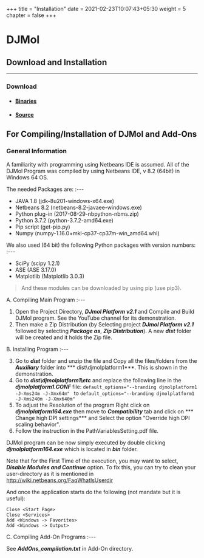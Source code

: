 +++
title = "Installation"
date = 2021-02-23T10:07:43+05:30
weight = 5
chapter = false
+++

# DJMol

## Download and Installation
---
 
### Download
+ #### [Binaries](https://djmol.s3.amazonaws.com/DJMolPlatformv2.1_Win64.zip)  
+ #### [Source](https://djmol.s3.amazonaws.com/DJMolSource_2020_BETAformat.zip)

## For Compiling/Installation of DJMol and Add-Ons

### General Information

A familiarity with programming using Netbeans IDE is assumed. All of the DJMol Program was compiled by using Netbeans IDE, v 8.2 (64bit) in  Windows 64 OS.

The needed Packages are:
:---
+ JAVA 1.8 (jdk-8u201-windows-x64.exe)
+ Netbeans 8.2 (netbeans-8.2-javaee-windows.exe)
+ Python plug-in (2017-08-29-nbpython-nbms.zip)
+ Python 3.7.2 (python-3.7.2-amd64.exe)
+ Pip script (get-pip.py)
+ Numpy (numpy-1.16.0+mkl-cp37-cp37m-win_amd64.whl)


We also used (64 bit) the following Python packages with version numbers:
:---
+ SciPy (scipy 1.2.1)  
+ ASE (ASE 3.17.0)
+ Matplotlib (Matplotlib 3.0.3)

> And these modules can be downloaded by using pip (use pip3).


A. Compiling Main Program
:---

1. Open the Project Directory, ***DJmol Platform v2.1*** and Compile and Build DJMol program. See the YouTube channel for its demonstration.
2. Then make a Zip Distribution (by Selecting project ***DJmol Platform v2.1*** followed by selecting  ***Package as***, ***Zip Distribution***). A new ***dist*** folder will be created and it holds the Zip file.

B. Installing Program
:---

3. Go to ***dist*** folder and unzip the file and Copy all the files/folders from the ***Auxiliary*** folder into *** dist\djmolplatform1***. This is shown in the demonstration.
4. Go to ***dist\djmolplatform1\etc*** and replace the following line in the ***djmolplatform1.CONF*** file:
        `default_options="--branding djmolplatform1 -J-Xms24m -J-Xmx64m" `   to
        `default_options="--branding djmolplatform1 -J-Xms240m -J-Xmx640m"`
5. To adjust the Resolution of the program  Right click on  ***djmolplatform164.exe*** then move to   ***Compatibility*** tab and click on *** Change high DPI settings*** and Select the option "Override high DPI scaling behavior".
6. Follow the instruction in the PathVariablesSetting.pdf file.

DJMol program can be now simply executed by double clicking ***djmolplatform164.exe*** which is located in ***bin*** folder.  

Note that for the First Time of the execution, you may want to select,  ***Disable Modules and Continue*** option. To fix this, you can try to clean your user-directory as it is mentioned in http://wiki.netbeans.org/FaqWhatIsUserdir

And once the application starts do the following (not mandate but it is useful):

```
Close <Start Page>
Close <Services>
Add <Windows -> Favorites>
Add <Windows -> Output>
```

C. Compiling Add-On Programs
:---

See ***AddOns_compilation.txt*** in Add-On directory.
